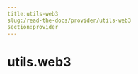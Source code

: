 ```yaml
---
title:utils-web3
slug:/read-the-docs/provider/utils-web3
section:provider
---
```

<a name="utils.web3"></a>
# utils.web3

